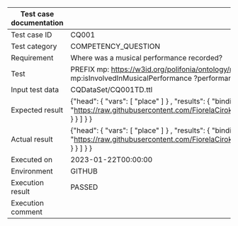 | Test case documentation |                                                                                                                                                            Information                                                                                                                                                            |
| ----------------------- | --------------------------------------------------------------------------------------------------------------------------------------------------------------------------------------------------------------------------------------------------------------------------------------------------------------------------------- |
| Test case ID            | CQ001                                                                                                                                                                                                                                                                                                                             |
| Test category           | COMPETENCY_QUESTION                                                                                                                                                                                                                                                                                                               |
| Requirement             | Where was a musical performance recorded?                                                                                                                                                                                                                                                                                         |
| Test                    | PREFIX mp: <https://w3id.org/polifonia/ontology/musical-performance/> PREFIX core: <https://w3id.org/polifonia/ontology/core/> SELECT DISTINCT ?time WHERE { ?composition mp:isInvolvedInMusicalPerformance ?performance . ?performance core:hasTimeInterval ?time }                                                              |
| Input test data         | CQDataSet/CQ001TD.ttl                                                                                                                                                                                                                                                                                                             |
| Expected result         | {\"head\": {  \"vars\": [  \"place\" ] } ,  \"results\": {  \"bindings\": [ {  \"place\": {  \"type\":  \"uri\" ,  \"value\":  \"https://raw.githubusercontent.com/FiorelaCiroku/XDTestingSession/main/XDTesting/MusicalPerformance/MusicalPerformanceFragment/CompetencyQuestionVerificationTest/CQDataSet/Florence\" } } ] } }  |
| Actual result           | {\"head\": {  \"vars\": [  \"place\" ] } ,  \"results\": {  \"bindings\": [ {  \"place\": {  \"type\":  \"uri\" ,  \"value\":  \"https://raw.githubusercontent.com/FiorelaCiroku/XDTestingSession/main/XDTesting/MusicalPerformance/MusicalPerformanceFragment/CompetencyQuestionVerificationTest/CQDataSet/Florence\" } } ] } }  |
| Executed on             | 2023-01-22T00:00:00                                                                                                                                                                                                                                                                                                               |
| Environment             | GITHUB                                                                                                                                                                                                                                                                                                                            |
| Execution result        | PASSED                                                                                                                                                                                                                                                                                                                            |
| Execution comment       |                                                                                                                                                                                                                                                                                                                                   |
